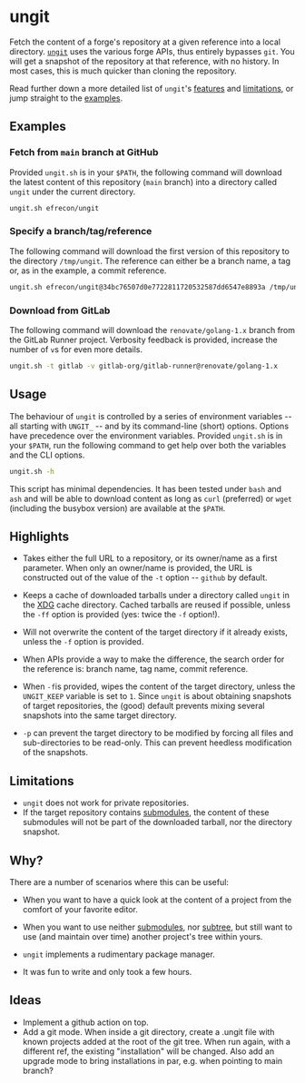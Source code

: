 # ungit

Fetch the content of a forge's repository at a given reference into a local
directory. [`ungit`](./ungit.sh) uses the various forge APIs, thus
entirely bypasses `git`. You will get a snapshot of the repository at that
reference, with no history. In most cases, this is much quicker than cloning the
repository.

Read further down a more detailed list of `ungit`'s [features](#highlights) and
[limitations](#limitations), or jump straight to the [examples](#examples).

## Examples

### Fetch from `main` branch at GitHub

Provided `ungit.sh` is in your `$PATH`, the following command will download the
latest content of this repository (`main` branch) into a directory called
`ungit` under the current directory.

```bash
ungit.sh efrecon/ungit
```

### Specify a branch/tag/reference

The following command will download the first version of this repository to the
directory `/tmp/ungit`. The reference can either be a branch name, a tag or, as
in the example, a commit reference.

```bash
ungit.sh efrecon/ungit@34bc76507d0e7722811720532587dd6547e8893a /tmp/ungit
```

### Download from GitLab

The following command will download the `renovate/golang-1.x` branch from the
GitLab Runner project. Verbosity feedback is provided, increase the number of
`v`s for even more details.

```bash
ungit.sh -t gitlab -v gitlab-org/gitlab-runner@renovate/golang-1.x
```

## Usage

The behaviour of `ungit` is controlled by a series of environment variables --
all starting with `UNGIT_` -- and by its command-line (short) options. Options
have precedence over the environment variables. Provided `ungit.sh` is in your
`$PATH`, run the following command to get help over both the variables and the
CLI options.

```bash
ungit.sh -h
```

This script has minimal dependencies. It has been tested under `bash` and `ash`
and will be able to download content as long as `curl` (preferred) or `wget`
(including the busybox version) are available at the `$PATH`.

## Highlights

+ Takes either the full URL to a repository, or its owner/name as a first
  parameter. When only an owner/name is provided, the URL is constructed out of
  the value of the `-t` option -- `github` by default.
+ Keeps a cache of downloaded tarballs under a directory called `ungit` in the
  [XDG] cache directory. Cached tarballs are reused if possible, unless the
  `-ff` option is provided (yes: twice the `-f` option!).
+ Will not overwrite the content of the target directory if it already exists,
  unless the `-f` option is provided.
+ When APIs provide a way to make the difference, the search order for the
  reference is: branch name, tag name, commit reference.
+ When `-f`is provided, wipes the content of the target directory, unless the
  `UNGIT_KEEP` variable is set to `1`. Since `ungit` is about obtaining
  snapshots of target repositories, the (good) default prevents mixing several
  snapshots into the same target directory.
+ `-p` can prevent the target directory to be modified by forcing all files and
  sub-directories to be read-only. This can prevent heedless modification of the
  snapshots.

  [XDG]: https://specifications.freedesktop.org/basedir-spec/basedir-spec-latest.html

## Limitations

+ `ungit` does not work for private repositories.
+ If the target repository contains [submodules], the content of these
  submodules will not be part of the downloaded tarball, nor the directory
  snapshot.

## Why?

There are a number of scenarios where this can be useful:

+ When you want to have a quick look at the content of a project from the
  comfort of your favorite editor.
+ When you want to use neither [submodules], nor [subtree], but still want to
  use (and maintain over time) another project's tree within yours.
+ `ungit` implements a rudimentary package manager.
+ It was fun to write and only took a few hours.

  [submodules]: https://git-scm.com/book/en/v2/Git-Tools-Submodules
  [subtree]: https://git.kernel.org/pub/scm/git/git.git/plain/contrib/subtree/git-subtree.txt

## Ideas

+ Implement a github action on top.
+ Add a git mode. When inside a git directory, create a .ungit file with known
  projects added at the root of the git tree. When run again, with a different
  ref, the existing "installation" will be changed. Also add an upgrade mode to
  bring installations in par, e.g. when pointing to main branch?
